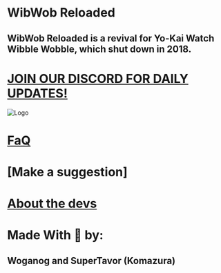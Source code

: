 # WibWob Reloaded
## WibWob Reloaded is a revival for Yo-Kai Watch Wibble Wobble, which shut down in 2018.

# [JOIN OUR DISCORD FOR DAILY UPDATES!](https://discord.gg/gJBdPn6ShJ)

![Logo](https://cdn.discordapp.com/attachments/1137835393304231956/1138173557814349844/416_Sem_Titulo_20230807151505.png)

# [FaQ](https://supertavor.github.io/WibWobReloaded/faq)
# [Make a suggestion]
# [About the devs](https://supertavor.github.io/WibWobReloaded/about)











# Made With 💙 by:
## Woganog and SuperTavor (Komazura)


